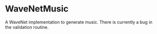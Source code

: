 # WaveNetMusic
A WaveNet implementation to generate music. There is currently a bug in the validation routine.
